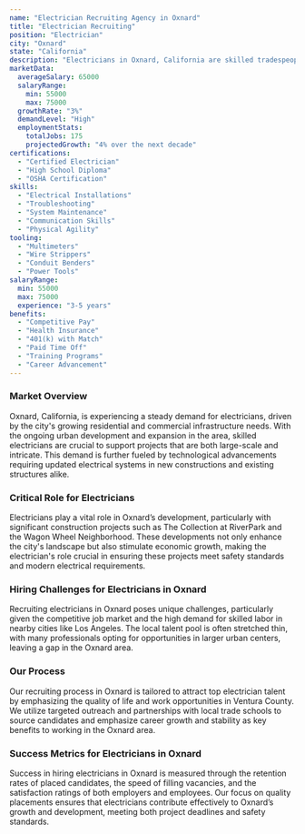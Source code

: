 ```yaml
---
name: "Electrician Recruiting Agency in Oxnard"
title: "Electrician Recruiting"
position: "Electrician"
city: "Oxnard"
state: "California"
description: "Electricians in Oxnard, California are skilled tradespeople responsible for installing, maintaining and repairing electrical systems in residential and commercial settings."
marketData:
  averageSalary: 65000
  salaryRange:
    min: 55000
    max: 75000
  growthRate: "3%"
  demandLevel: "High"
  employmentStats:
    totalJobs: 175
    projectedGrowth: "4% over the next decade"
certifications:
  - "Certified Electrician"
  - "High School Diploma"
  - "OSHA Certification"
skills:
  - "Electrical Installations"
  - "Troubleshooting"
  - "System Maintenance"
  - "Communication Skills"
  - "Physical Agility"
tooling:
  - "Multimeters"
  - "Wire Strippers"
  - "Conduit Benders"
  - "Power Tools"
salaryRange:
  min: 55000
  max: 75000
  experience: "3-5 years"
benefits:
  - "Competitive Pay"
  - "Health Insurance"
  - "401(k) with Match"
  - "Paid Time Off"
  - "Training Programs"
  - "Career Advancement"
---
```


### Market Overview
Oxnard, California, is experiencing a steady demand for electricians, driven by the city's growing residential and commercial infrastructure needs. With the ongoing urban development and expansion in the area, skilled electricians are crucial to support projects that are both large-scale and intricate. This demand is further fueled by technological advancements requiring updated electrical systems in new constructions and existing structures alike.

### Critical Role for Electricians
Electricians play a vital role in Oxnard’s development, particularly with significant construction projects such as The Collection at RiverPark and the Wagon Wheel Neighborhood. These developments not only enhance the city's landscape but also stimulate economic growth, making the electrician's role crucial in ensuring these projects meet safety standards and modern electrical requirements.

### Hiring Challenges for Electricians in Oxnard
Recruiting electricians in Oxnard poses unique challenges, particularly given the competitive job market and the high demand for skilled labor in nearby cities like Los Angeles. The local talent pool is often stretched thin, with many professionals opting for opportunities in larger urban centers, leaving a gap in the Oxnard area.

### Our Process
Our recruiting process in Oxnard is tailored to attract top electrician talent by emphasizing the quality of life and work opportunities in Ventura County. We utilize targeted outreach and partnerships with local trade schools to source candidates and emphasize career growth and stability as key benefits to working in the Oxnard area.

### Success Metrics for Electricians in Oxnard
Success in hiring electricians in Oxnard is measured through the retention rates of placed candidates, the speed of filling vacancies, and the satisfaction ratings of both employers and employees. Our focus on quality placements ensures that electricians contribute effectively to Oxnard’s growth and development, meeting both project deadlines and safety standards.